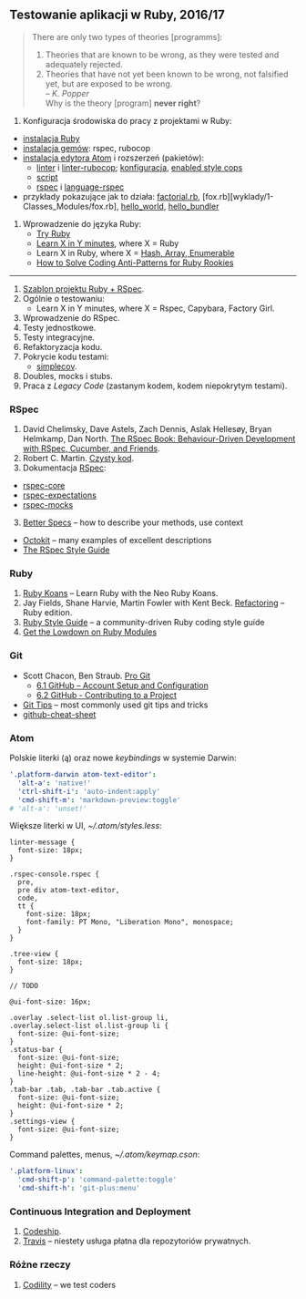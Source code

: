 ## Testowanie aplikacji w Ruby, 2016/17

> There are only two types of theories [programms]:<br>
> 1. Theories that are known to be wrong, as they were tested
> and adequately rejected.<br>
> 2. Theories that have not yet been known to be wrong,
> not falsified yet, but are exposed to be wrong.<br>
> – *K. Popper*<br>
> Why is the theory [program] **never right**?

1. Konfiguracja środowiska do pracy z projektami w Ruby:
  - [instalacja Ruby](http://rvm.io/rvm)
  - [instalacja gemów](http://bundler.io): rspec, rubocop
  - [instalacja edytora Atom](https://atom.io) i rozszerzeń (pakietów):
    * [linter](https://github.com/steelbrain/linter) i
      [linter-rubocop](https://atom.io/packages/linter-rubocop);
      [konfiguracja](http://rubocop.readthedocs.io/en/latest/),
      [enabled style cops](https://github.com/bbatsov/rubocop/blob/master/config/enabled.yml)
    * [script](https://atom.io/packages/script)
    * [rspec](https://atom.io/packages/rspec) i
      [language-rspec](https://atom.io/packages/language-rspec)
  - przykłady pokazujące jak to działa:
    [factorial.rb](wyklady/1-Classes_Modules/factorial.rb),
    [fox.rb][wyklady/1-Classes_Modules/fox.rb],
    [hello_world](wyklady/2-Hello_Bundler/hello_world]),
    [hello_bundler](wyklady/2-Hello_Bundler/hello_bundler)
1. Wprowadzenie do języka Ruby:
   - [Try Ruby](http://tryruby.org)
   - [Learn X in Y minutes][5], where X = Ruby
   - Learn X in Ruby, where X = [Hash, Array, Enumerable](http://ruby-doc.org/core-2.2.0)
   - [How to Solve Coding Anti-Patterns for Ruby Rookies](http://www.sitepoint.com/how-to-solve-coding-anti-patterns-for-ruby-rookies/)

---

1. [Szablon projektu Ruby + RSpec](https://github.com/egzamin/solutions-tar).
2. Ogólnie o testowaniu:<br>
   - Learn X in Y minutes, where X = Rspec, Capybara, Factory Girl.
3. Wprowadzenie do RSpec.
4. Testy jednostkowe.
5. Testy integracyjne.
6. Refaktoryzacja kodu.
7. Pokrycie kodu testami:
   - [simplecov][8].
8. Doubles, mocks i stubs.
9. Praca z *Legacy Code* (zastanym kodem, kodem niepokrytym testami).


### RSpec

1. David Chelimsky, Dave Astels, Zach Dennis, Aslak Hellesøy, Bryan Helmkamp, Dan North.
  [The RSpec Book: Behaviour-Driven Development with RSpec, Cucumber, and Friends][3].
1. Robert C. Martin.
  [Czysty kod](http://helion.pl/ksiazki/czysty-kod-podrecznik-dobrego-programisty-robert-c-martin,czykov.htm).
2. Dokumentacja [RSpec](http://rspec.info/):
  - [rspec-core](https://github.com/rspec/rspec-core)
  - [rspec-expectations](https://github.com/rspec/rspec-expectations)
  - [rspec-mocks](https://github.com/rspec/rspec-mocks)
3. [Better Specs](http://betterspecs.org) –
  how to describe your methods, use context
  - [Octokit](https://github.com/octokit/octokit.rb) –
  many examples of excellent descriptions
  - [The RSpec Style Guide](https://github.com/reachlocal/rspec-style-guide)


### Ruby

1. [Ruby Koans](http://rubykoans.com/) – Learn Ruby with the Neo Ruby Koans.
2. Jay Fields, Shane Harvie, Martin Fowler with Kent Beck.
  [Refactoring](http://books.google.pl/books/about/Refactoring.html?id=6jyOUrJBJHAC) – Ruby edition.
3. [Ruby Style Guide](https://github.com/bbatsov/ruby-style-guide) – a community-driven Ruby coding style guide
4. [Get the Lowdown on Ruby Modules](https://www.sitepoint.com/get-the-low-down-on-ruby-modules/)


### Git

* Scott Chacon, Ben Straub. [Pro Git](https://git-scm.com/book/en/v2)
  - [6.1 GitHub – Account Setup and Configuration](https://git-scm.com/book/en/v2/GitHub-Account-Setup-and-Configuration)
  - [6.2 GitHub - Contributing to a Project](https://git-scm.com/book/en/v2/GitHub-Contributing-to-a-Project)
* [Git Tips](https://github.com/git-tips/tips) – most commonly used git tips and tricks
* [github-cheat-sheet](http://git.io/sheet)


### Atom

Polskie literki (ą) oraz nowe _keybindings_ w systemie Darwin:

```yaml
'.platform-darwin atom-text-editor':
  'alt-a': 'native!'
  'ctrl-shift-i': 'auto-indent:apply'
  'cmd-shift-m': 'markdown-preview:toggle'
# 'alt-a': 'unset!'
```

Większe literki w UI, _~/.atom/styles.less_:

```less
linter-message {
  font-size: 18px;
}

.rspec-console.rspec {
  pre,
  pre div atom-text-editor,
  code,
  tt {
    font-size: 18px;
    font-family: PT Mono, "Liberation Mono", monospace;
  }
}

.tree-view {
  font-size: 18px;
}

// TODO

@ui-font-size: 16px;

.overlay .select-list ol.list-group li,
.overlay.select-list ol.list-group li {
  font-size: @ui-font-size;
}
.status-bar {
  font-size: @ui-font-size;
  height: @ui-font-size * 2;
  line-height: @ui-font-size * 2 - 4;
}
.tab-bar .tab, .tab-bar .tab.active {
  font-size: @ui-font-size;
  height: @ui-font-size * 2;
}
.settings-view {
  font-size: @ui-font-size;
}
```

Command palettes, menus, _~/.atom/keymap.cson_:

```yaml
'.platform-linux':
  'cmd-shift-p': 'command-palette:toggle'
  'cmd-shift-h': 'git-plus:menu'
```


### Continuous Integration and Deployment

1. [Codeship](https://www.codeship.io/).
1. [Travis](https://travis-ci.org/) – niestety usługa płatna dla repozytoriów prywatnych.


### Różne rzeczy

1. [Codility](https://codility.com/) – we test coders


[1]: https://github.com/elizabrock/NSS-Syllabus-Spring-2013
[2]: http://rvm.io/rvm
[3]: http://pragprog.com/book/achbd/the-rspec-book
[4]: http://www.tutorialspoint.com/ruby/
[5]: http://learnxinyminutes.com/docs/ruby/
[6]: http://tryruby.org/levels/1/challenges/0
[7]: https://www.codeschool.com/courses/testing-with-rspec
[8]: https://github.com/colszowka/simplecov
